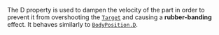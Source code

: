 The D property is used to dampen the velocity of the part in order to
prevent it from overshooting the [`Target`](https://create.roblox.com/docs/reference/engine/classes/RocketPropulsion#Target)
and causing a **rubber-banding** effect. It behaves similarly to
[`BodyPosition.D`](https://create.roblox.com/docs/reference/engine/classes/BodyPosition#D).
